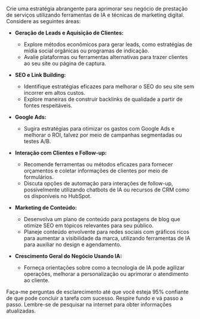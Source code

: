  
Crie uma estratégia abrangente para aprimorar seu negócio de prestação de serviços utilizando ferramentas de IA e técnicas de marketing digital. Considere as seguintes áreas:

- **Geração de Leads e Aquisição de Clientes:**
  - Explore métodos econômicos para gerar leads, como estratégias de mídia social orgânicas ou programas de indicação.
  - Avalie plataformas ou ferramentas alternativas para trazer clientes ao seu site ou página de captura.

- **SEO e Link Building:**
  - Identifique estratégias eficazes para melhorar o SEO do seu site sem incorrer em altos custos.
  - Explore maneiras de construir backlinks de qualidade a partir de fontes respeitáveis.

- **Google Ads:**
  - Sugira estratégias para otimizar os gastos com Google Ads e melhorar o ROI, talvez por meio de campanhas segmentadas ou testes A/B.

- **Interação com Clientes e Follow-up:**
  - Recomende ferramentas ou métodos eficazes para fornecer orçamentos e coletar informações de clientes por meio de formulários.
  - Discuta opções de automação para interações de follow-up, possivelmente utilizando chatbots de IA ou recursos de CRM como os disponíveis no HubSpot.

- **Marketing de Conteúdo:**
  - Desenvolva um plano de conteúdo para postagens de blog que otimize SEO em tópicos relevantes para seu público.
  - Planeje conteúdo envolvente para redes sociais com gráficos ricos para aumentar a visibilidade da marca, utilizando ferramentas de IA para auxiliar no design e agendamento.

- **Crescimento Geral do Negócio Usando IA:**
  - Forneça orientações sobre como a tecnologia de IA pode agilizar operações, melhorar a personalização ou aprimorar o atendimento ao cliente.

Faça-me perguntas de esclarecimento até que você esteja 95% confiante de que pode concluir a tarefa com sucesso. Respire fundo e vá passo a passo. Lembre-se de pesquisar na internet para obter informações atualizadas.
```